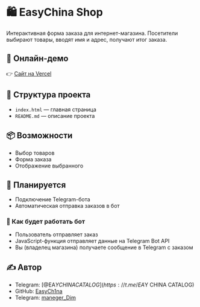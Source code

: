 # 🛍️ EasyChina Shop

Интерактивная форма заказа для интернет-магазина. Посетители выбирают товары, вводят имя и адрес, получают итог заказа.

## 🚀 Онлайн-демо

👉 [Сайт на Vercel](https://easychinashop.vercel.app)

## 📁 Структура проекта

- `index.html` — главная страница
- `README.md` — описание проекта

## 📦 Возможности

- Выбор товаров
- Форма заказа
- Отображение выбранного

## 📲 Планируется

- Подключение Telegram-бота
- Автоматическая отправка заказов в бот

### 🔧 Как будет работать бот

- Пользователь отправляет заказ
- JavaScript-функция отправляет данные на Telegram Bot API
- Вы (владелец магазина) получаете сообщение в Telegram с заказом

## ✍️ Автор

- Telegram: [@EA$Y CHINA CATALOG](https://t.me/EA$Y CHINA CATALOG)
- GitHub: [EasyCh1na](https://github.com/EasyCh1na)
- Telegram: [maneger_Dim](https//t.me/maneger_Dim)
